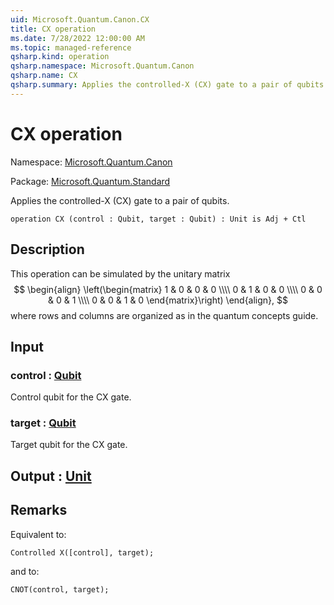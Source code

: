 ```yaml
---
uid: Microsoft.Quantum.Canon.CX
title: CX operation
ms.date: 7/28/2022 12:00:00 AM
ms.topic: managed-reference
qsharp.kind: operation
qsharp.namespace: Microsoft.Quantum.Canon
qsharp.name: CX
qsharp.summary: Applies the controlled-X (CX) gate to a pair of qubits.
---
```


# CX operation

Namespace: [Microsoft.Quantum.Canon](xref:Microsoft.Quantum.Canon)

Package: [Microsoft.Quantum.Standard](https://nuget.org/packages/Microsoft.Quantum.Standard)


Applies the controlled-X (CX) gate to a pair of qubits.

```qsharp
operation CX (control : Qubit, target : Qubit) : Unit is Adj + Ctl
```


## Description

This operation can be simulated by the unitary matrix$$\begin{align}\left(\begin{matrix}1 & 0 & 0 & 0 \\\\0 & 1 & 0 & 0 \\\\0 & 0 & 0 & 1 \\\\0 & 0 & 1 & 0\end{matrix}\right)\end{align},$$where rows and columns are organized as in the quantum concepts guide.

## Input

### control : [Qubit](xref:microsoft.quantum.qsharp.valueliterals#qubit-literals)

Control qubit for the CX gate.


### target : [Qubit](xref:microsoft.quantum.qsharp.valueliterals#qubit-literals)

Target qubit for the CX gate.



## Output : [Unit](xref:microsoft.quantum.qsharp.valueliterals#unit-literal)



## Remarks

Equivalent to:```qsharpControlled X([control], target);```and to:```qsharpCNOT(control, target);```
